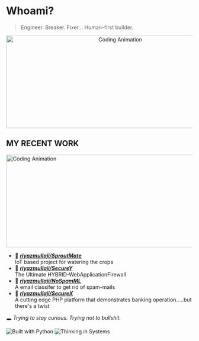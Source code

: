 # Whoami? 
> Engineer. Breaker. Fixer... Human-first builder.

<div align="center">
<img height="250" width="600" alt="Coding Animation" align="center" src="https://media.giphy.com/media/13HgwGsXF0aiGY/giphy.gif">
</div>


## MY RECENT WORK

<div>
<img height="250" width="600" alt="Coding Animation" align="center" src="https://media4.giphy.com/media/v1.Y2lkPTc5MGI3NjExbDRxeGhpOWY1aWhyOGl5d3FxaXp6MWppc3QxODNobzNmbDZpN3d5NSZlcD12MV9pbnRlcm5hbF9naWZfYnlfaWQmY3Q9Zw/Rm1p7xp3Odl2o/giphy.gif"
</div> 


- 📗 [***riyazmullaji/SproutMate***](https://github.com/riyazmullaj/SproutMate) <br/>
  IoT based project for watering the crops
- 📘 [***riyazmullaji/SecureY***](https://github.com/riyazmullaji/SecureY) <br/>
  The Ultimate HYBRID-WebApplicationFirewall
- 📙 [***riyazmullaji/NoSpamML***](https://dasghub.com/riyazmullaji/NoSpamML) <br/>
  A email classifer to get rid of spam-mails
- 📒 [***riyazmullaji/SecureX***](https://github.com/riyazmullaji/secureX) <br/>
  A cutting edge PHP platform that demonstrates banking operation.....but there's a twist

  
🕳️ _Trying to stay curious. Trying not to bullshit._ 


![Built with Python](https://img.shields.io/badge/Built%20with-Python-blue?style=flat-square)
![Thinking in Systems](https://img.shields.io/badge/Mindset-System%20Thinking-ff69b4?style=flat-square)



